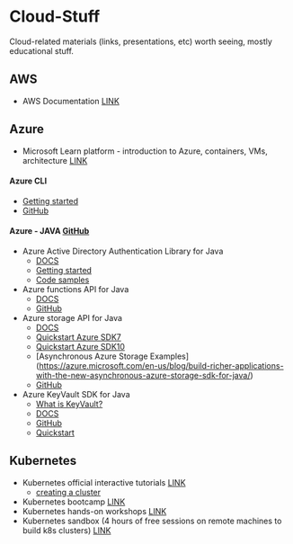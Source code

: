 # Cloud-Stuff

Cloud-related materials (links, presentations, etc) worth seeing, mostly educational stuff.

## AWS
 - AWS Documentation [LINK](https://docs.aws.amazon.com/index.html#lang/en_us)

## Azure

 - Microsoft Learn platform - introduction to Azure, containers, VMs, architecture [LINK](https://docs.microsoft.com/en-us/learn/)

#### Azure CLI
 - [Getting started](https://docs.microsoft.com/en-us/cli/azure/get-started-with-azure-cli?view=azure-cli-latest)
 - [GitHub](https://github.com/Azure/azure-cli)
 
#### Azure - JAVA [GitHub](https://github.com/Azure?utf8=%E2%9C%93&q=&type=&language=java)
 - Azure Active Directory Authentication Library for Java
   - [DOCS](https://docs.microsoft.com/en-us/azure/active-directory/develop/azure-ad-developers-guide)
   - [Getting started](https://github.com/AzureAD/azure-activedirectory-library-for-java/wiki)
   - [Code samples](https://github.com/AzureAD/azure-activedirectory-library-for-java/wiki/Code-samples)
 - Azure functions API for Java 
   - [DOCS](https://docs.microsoft.com/en-us/azure/azure-functions/functions-reference-java)
   - [GitHub](https://github.com/Azure/azure-functions-java-library)
 - Azure storage API for Java 
   - [DOCS](https://docs.microsoft.com/en-us/java/api/overview/azure/storage?view=azure-java-stable)
   - [Quickstart Azure SDK7](https://docs.microsoft.com/en-us/azure/storage/blobs/storage-quickstart-blobs-java)
   - [Quickstart Azure SDK10](https://docs.microsoft.com/en-us/azure/storage/blobs/storage-quickstart-blobs-java-v10)
   - [Asynchronous Azure Storage Examples] (https://azure.microsoft.com/en-us/blog/build-richer-applications-with-the-new-asynchronous-azure-storage-sdk-for-java/)
   - [GitHub](https://github.com/Azure/azure-storage-java)
 - Azure KeyVault SDK for Java
   - [What is KeyVault?](https://docs.microsoft.com/en-us/azure/key-vault/key-vault-whatis)
   - [DOCS](https://docs.microsoft.com/en-us/java/api/overview/azure/keyvault?view=azure-java-stable)
   - [GitHub](https://github.com/Azure/azure-keyvault-java)
   - [Quickstart](https://docs.microsoft.com/en-us/azure/key-vault/key-vault-get-started)

## Kubernetes

 - Kubernetes official interactive tutorials [LINK](https://kubernetes.io/docs/tutorials/)
   - [creating a cluster](https://kubernetes.io/docs/tutorials/kubernetes-basics/create-cluster/cluster-interactive/)
 - Kubernetes bootcamp [LINK](https://kubernetesbootcamp.github.io/kubernetes-bootcamp/)
 - Kubernetes hands-on workshops [LINK](https://training.play-with-kubernetes.com/kubernetes-workshop/)
 - Kubernetes sandbox (4 hours of free sessions on remote machines to build k8s clusters) [LINK](https://labs.play-with-k8s.com/)
